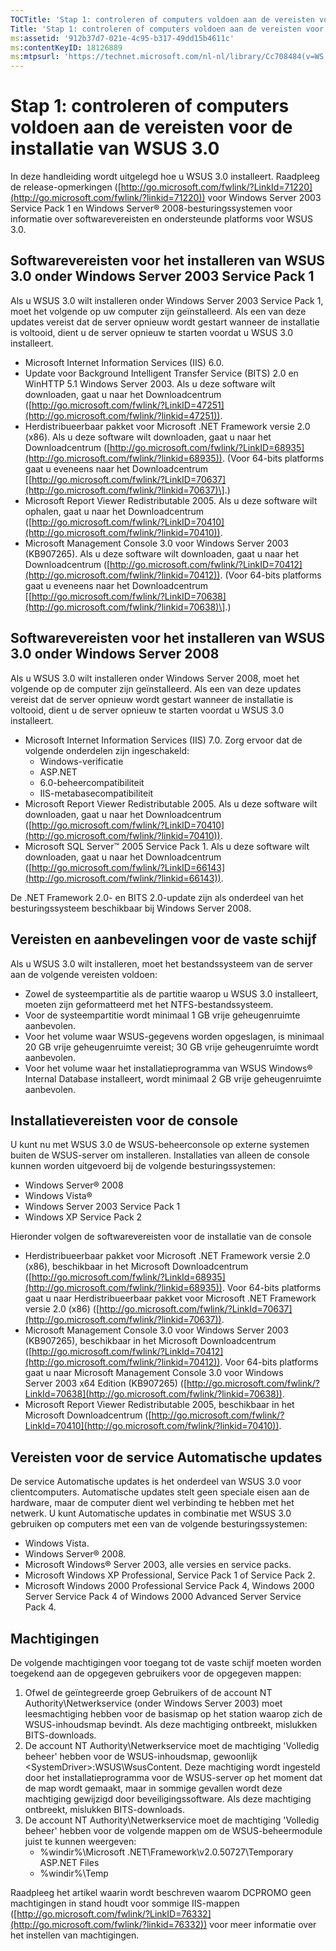 ```yaml
---
TOCTitle: 'Stap 1: controleren of computers voldoen aan de vereisten voor de installatie van WSUS 3.0'
Title: 'Stap 1: controleren of computers voldoen aan de vereisten voor de installatie van WSUS 3.0'
ms:assetid: '912b37d7-021e-4c95-b317-49dd15b4611c'
ms:contentKeyID: 18126889
ms:mtpsurl: 'https://technet.microsoft.com/nl-nl/library/Cc708484(v=WS.10)'
---
```


Stap 1: controleren of computers voldoen aan de vereisten voor de installatie van WSUS 3.0
==========================================================================================

In deze handleiding wordt uitgelegd hoe u WSUS 3.0 installeert. Raadpleeg de release-opmerkingen ([http://go.microsoft.com/fwlink/?LinkId=71220](http://go.microsoft.com/fwlink/?linkid=71220)) voor Windows Server 2003 Service Pack 1 en Windows Server® 2008-besturingssystemen voor informatie over softwarevereisten en ondersteunde platforms voor WSUS 3.0.

Softwarevereisten voor het installeren van WSUS 3.0 onder Windows Server 2003 Service Pack 1
--------------------------------------------------------------------------------------------

Als u WSUS 3.0 wilt installeren onder Windows Server 2003 Service Pack 1, moet het volgende op uw computer zijn geïnstalleerd. Als een van deze updates vereist dat de server opnieuw wordt gestart wanneer de installatie is voltooid, dient u de server opnieuw te starten voordat u WSUS 3.0 installeert.

-   Microsoft Internet Information Services (IIS) 6.0.
-   Update voor Background Intelligent Transfer Service (BITS) 2.0 en WinHTTP 5.1 Windows Server 2003. Als u deze software wilt downloaden, gaat u naar het Downloadcentrum ([http://go.microsoft.com/fwlink/?LinkID=47251](http://go.microsoft.com/fwlink/?linkid=47251)).
-   Herdistribueerbaar pakket voor Microsoft .NET Framework versie 2.0 (x86). Als u deze software wilt downloaden, gaat u naar het Downloadcentrum ([http://go.microsoft.com/fwlink/?LinkID=68935](http://go.microsoft.com/fwlink/?linkid=68935)). (Voor 64-bits platforms gaat u eveneens naar het Downloadcentrum \[[http://go.microsoft.com/fwlink/?LinkID=70637](http://go.microsoft.com/fwlink/?linkid=70637)\].)
-   Microsoft Report Viewer Redistributable 2005. Als u deze software wilt ophalen, gaat u naar het Downloadcentrum ([http://go.microsoft.com/fwlink/?LinkID=70410](http://go.microsoft.com/fwlink/?linkid=70410)).
-   Microsoft Management Console 3.0 voor Windows Server 2003 (KB907265). Als u deze software wilt downloaden, gaat u naar het Downloadcentrum ([http://go.microsoft.com/fwlink/?LinkID=70412](http://go.microsoft.com/fwlink/?linkid=70412)). (Voor 64-bits platforms gaat u eveneens naar het Downloadcentrum \[[http://go.microsoft.com/fwlink/?LinkID=70638](http://go.microsoft.com/fwlink/?linkid=70638)\].)

Softwarevereisten voor het installeren van WSUS 3.0 onder Windows Server 2008
-----------------------------------------------------------------------------

Als u WSUS 3.0 wilt installeren onder Windows Server 2008, moet het volgende op de computer zijn geïnstalleerd. Als een van deze updates vereist dat de server opnieuw wordt gestart wanneer de installatie is voltooid, dient u de server opnieuw te starten voordat u WSUS 3.0 installeert.

-   Microsoft Internet Information Services (IIS) 7.0. Zorg ervoor dat de volgende onderdelen zijn ingeschakeld:
    -   Windows-verificatie
    -   ASP.NET
    -   6.0-beheercompatibiliteit
    -   IIS-metabasecompatibiliteit
-   Microsoft Report Viewer Redistributable 2005. Als u deze software wilt downloaden, gaat u naar het Downloadcentrum ([http://go.microsoft.com/fwlink/?LinkID=70410](http://go.microsoft.com/fwlink/?linkid=70410)).
-   Microsoft SQL Server™ 2005 Service Pack 1. Als u deze software wilt downloaden, gaat u naar het Downloadcentrum ([http://go.microsoft.com/fwlink/?LinkID=66143](http://go.microsoft.com/fwlink/?linkid=66143)).

De .NET Framework 2.0- en BITS 2.0-update zijn als onderdeel van het besturingssysteem beschikbaar bij Windows Server 2008.

Vereisten en aanbevelingen voor de vaste schijf
-----------------------------------------------

Als u WSUS 3.0 wilt installeren, moet het bestandssysteem van de server aan de volgende vereisten voldoen:

-   Zowel de systeempartitie als de partitie waarop u WSUS 3.0 installeert, moeten zijn geformatteerd met het NTFS-bestandssysteem.
-   Voor de systeempartitie wordt minimaal 1 GB vrije geheugenruimte aanbevolen.
-   Voor het volume waar WSUS-gegevens worden opgeslagen, is minimaal 20 GB vrije geheugenruimte vereist; 30 GB vrije geheugenruimte wordt aanbevolen.
-   Voor het volume waar het installatieprogramma van WSUS Windows® Internal Database installeert, wordt minimaal 2 GB vrije geheugenruimte aanbevolen.

Installatievereisten voor de console
------------------------------------

U kunt nu met WSUS 3.0 de WSUS-beheerconsole op externe systemen buiten de WSUS-server om installeren. Installaties van alleen de console kunnen worden uitgevoerd bij de volgende besturingssystemen:

-   Windows Server® 2008
-   Windows Vista®
-   Windows Server 2003 Service Pack 1
-   Windows XP Service Pack 2

Hieronder volgen de softwarevereisten voor de installatie van de console

-   Herdistribueerbaar pakket voor Microsoft .NET Framework versie 2.0 (x86), beschikbaar in het Microsoft Downloadcentrum ([http://go.microsoft.com/fwlink/?LinkId=68935](http://go.microsoft.com/fwlink/?linkid=68935)). Voor 64-bits platforms gaat u naar Herdistribueerbaar pakket voor Microsoft .NET Framework versie 2.0 (x86) ([http://go.microsoft.com/fwlink/?LinkId=70637](http://go.microsoft.com/fwlink/?linkid=70637)).
-   Microsoft Management Console 3.0 voor Windows Server 2003 (KB907265), beschikbaar in het Microsoft Downloadcentrum ([http://go.microsoft.com/fwlink/?LinkId=70412](http://go.microsoft.com/fwlink/?linkid=70412)). Voor 64-bits platforms gaat u naar Microsoft Management Console 3.0 voor Windows Server 2003 x64 Edition (KB907265) ([http://go.microsoft.com/fwlink/?LinkId=70638](http://go.microsoft.com/fwlink/?linkid=70638)).
-   Microsoft Report Viewer Redistributable 2005, beschikbaar in het Microsoft Downloadcentrum ([http://go.microsoft.com/fwlink/?LinkId=70410](http://go.microsoft.com/fwlink/?linkid=70410)).

Vereisten voor de service Automatische updates
----------------------------------------------

De service Automatische updates is het onderdeel van WSUS 3.0 voor clientcomputers. Automatische updates stelt geen speciale eisen aan de hardware, maar de computer dient wel verbinding te hebben met het netwerk. U kunt Automatische updates in combinatie met WSUS 3.0 gebruiken op computers met een van de volgende besturingssystemen:

-   Windows Vista.
-   Windows Server® 2008.
-   Microsoft Windows® Server 2003, alle versies en service packs.
-   Microsoft Windows XP Professional, Service Pack 1 of Service Pack 2.
-   Microsoft Windows 2000 Professional Service Pack 4, Windows 2000 Server Service Pack 4 of Windows 2000 Advanced Server Service Pack 4.

Machtigingen
------------

De volgende machtigingen voor toegang tot de vaste schijf moeten worden toegekend aan de opgegeven gebruikers voor de opgegeven mappen:

1.  Ofwel de geïntegreerde groep Gebruikers of de account NT Authority\\Netwerkservice (onder Windows Server 2003) moet leesmachtiging hebben voor de basismap op het station waarop zich de WSUS-inhoudsmap bevindt. Als deze machtiging ontbreekt, mislukken BITS-downloads.
2.  De account NT Authority\\Netwerkservice moet de machtiging 'Volledig beheer' hebben voor de WSUS-inhoudsmap, gewoonlijk &lt;SystemDriver&gt;:WSUS\\WsusContent. Deze machtiging wordt ingesteld door het installatieprogramma voor de WSUS-server op het moment dat de map wordt gemaakt, maar in sommige gevallen wordt deze machtiging gewijzigd door beveiligingssoftware. Als deze machtiging ontbreekt, mislukken BITS-downloads.
3.  De account NT Authority\\Netwerkservice moet de machtiging 'Volledig beheer' hebben voor de volgende mappen om de WSUS-beheermodule juist te kunnen weergeven:
    -   %windir%\\Microsoft .NET\\Framework\\v2.0.50727\\Temporary ASP.NET Files
    -   %windir%\\Temp

Raadpleeg het artikel waarin wordt beschreven waarom DCPROMO geen machtigingen in stand houdt voor sommige IIS-mappen ([http://go.microsoft.com/fwlink/?LinkID=76332](http://go.microsoft.com/fwlink/?linkid=76332)) voor meer informatie over het instellen van machtigingen.
